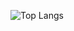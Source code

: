 ![Top Langs](https://github-readme-stats.vercel.app/api/top-langs/?username=roysunanda&size_weight=0.5&count_weight=0.5&exclude_repo=roysunanda,git-test)
